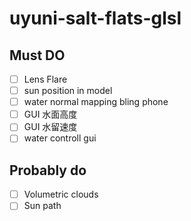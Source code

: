 # uyuni-salt-flats-glsl

## Must DO
- [ ] Lens Flare
- [ ] sun position in model
- [ ] water normal mapping bling phone
- [ ] GUI 水面高度
- [ ] GUI 水留速度
- [ ] water controll gui

## Probably do
- [ ] Volumetric clouds
- [ ] Sun path
